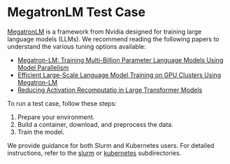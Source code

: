 # MegatronLM Test Case

[MegatronLM](https://github.com/NVIDIA/Megatron-LM) is a framework from Nvidia designed for training large language models (LLMs). We recommend reading the following papers to understand the various tuning options available:

- [Megatron-LM: Training Multi-Billion Parameter Language Models Using Model Parallelism](https://arxiv.org/abs/1909.08053)
- [Efficient Large-Scale Language Model Training on GPU Clusters Using Megatron-LM](https://arxiv.org/abs/2104.04473)
- [Reducing Activation Recomputatio in Large Transformer Models](https://arxiv.org/pdf/2205.05198)

To run a test case, follow these steps:

1. Prepare your environment.
2. Build a container, download, and preprocess the data.
3. Train the model.

We provide guidance for both Slurm and Kubernetes users. For detailed instructions, refer to the [slurm](./slurm) or [kubernetes](./kubernetes) subdirectories.